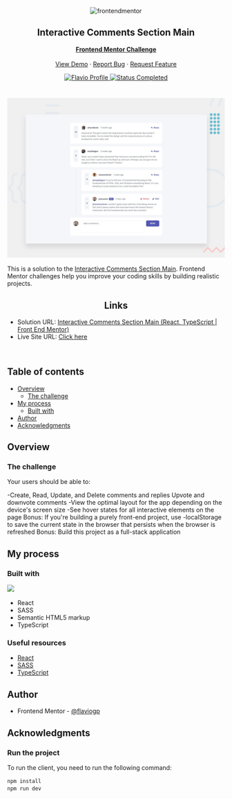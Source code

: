 <div id="top"></div>

<div align="center">

  <img src="https://www.frontendmentor.io/static/images/logo-mobile.svg" alt="frontendmentor" width="80">

  <h2 align="center">Interactive Comments Section Main</h2>
  <p align="center">
    <a href="https://www.frontendmentor.io/challenges/interactive-comments-section-iG1RugEG9"><strong>Frontend Mentor Challenge</strong></a>
    <br />
    <br />
    <a href="https://monumental-kleicha-5b3aef.netlify.app/">View Demo</a>
    ·
    <a href="https://github.com/flaviogp/Interactive-comments/issues" target="_blank">Report Bug</a>
    ·
    <a href="https://github.com/flaviogp/Interactive-comments/issues" target="_blank">Request Feature</a>
  </p>
</div>

<!-- Bagdes -->
<div align="center">
  <!-- Profile -->
  <a href="https://www.frontendmentor.io/profile/flaviogp">
    <img src="https://img.shields.io/badge/Profile-Flavio%20gomes-07043B?style=for-the-badge&logo=frontendmentor" alt="Flavio Profile">
  </a>
  <!-- Status -->
    <a href="#">
    <img src="https://img.shields.io/badge/Status-Completed-brightgreen?style=for-the-badge" alt="Status Completed">
  </a>

</div>

#

<div align="center">

![](./design/desktop-preview.jpg)

</div>

This is a solution to the [Interactive Comments Section Main](https://www.frontendmentor.io/challenges/interactive-comments-section-iG1RugEG9). Frontend Mentor challenges help you improve your coding skills by building realistic projects.

<h2 align="center">Links</h2>

- Solution URL:  [Interactive Comments Section Main (React, TypeScript | Front End Mentor)](https://www.frontendmentor.io/challenges/interactive-comments-section-iG1RugEG9)
- Live Site URL: [ Click here ](https://monumental-kleicha-5b3aef.netlify.app/)

<br>

## Table of contents

- [Overview](#overview)
  - [The challenge](#the-challenge)
- [My process](#my-process)
  - [Built with](#built-with)
- [Author](#author)
- [Acknowledgments](#acknowledgments)

## Overview

### The challenge

Your users should be able to:

-Create, Read, Update, and Delete comments and replies
Upvote and downvote comments
-View the optimal layout for the app depending on the device's screen size
-See hover states for all interactive elements on the page
Bonus: If you're building a purely front-end project, use -localStorage to save the current state in the browser that persists when the browser is refreshed
Bonus: Build this project as a full-stack application

## My process

### Built with

<!-- Bagdes -->

![](https://img.shields.io/badge/reactjs-23272F?style=for-the-badge&logo=react&logoColor=149ECA)

- React
- SASS
- Semantic HTML5 markup
- TypeScript

### Useful resources

- [React](https://react.dev/learn)
- [SASS](https://sass-lang.com/guide/)
- [TypeScript](https://www.typescriptlang.org/docs/)

## Author

- Frontend Mentor - [@flaviogp](https://www.frontendmentor.io/profile/flaviogp)

## Acknowledgments

### Run the project

To run the client, you need to run the following command:

```bash
npm install
npm run dev
```